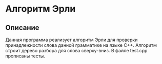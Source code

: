 # Алгоритм Эрли

## Описание
Данная программа реализует алгоритм Эрли для проверки принадлежности слова данной грамматике на языке C++. Алгоритм строит дерево разбора для слова сверху-вниз. В файле test.cpp прописаны тесты.
